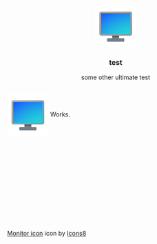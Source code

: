 <p align="center">
  <img src="icon.png">
  <h3 align="center">test</h3>
  <p align="center">some other ultimate test</p>
</p>
<br>

<div>
  <img style="vertical-align:middle" src="icon.png">
  <span style="">Works.</span>
</div>





<br><br><br><br><br><br><br><br><br><br><br><br>
<a target="_blank" href="https://icons8.com/icons/set/monitor">Monitor icon</a> icon by <a target="_blank" href="https://icons8.com">Icons8</a>
